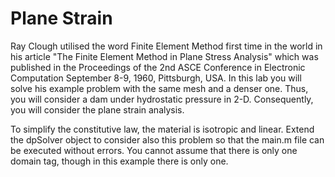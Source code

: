 Plane Strain
==

Ray Clough utilised the word Finite Element Method first time in the world in his article "The Finite Element Method in Plane Stress Analysis" which was published in the Proceedings of the 2nd ASCE Conference in Electronic Computation September 8-9, 1960, Pittsburgh, USA. In this lab you will solve his example problem with the same mesh and a denser one. Thus, you will consider a dam under hydrostatic pressure in 2-D. Consequently, you will consider the plane strain analysis.

To simplify the constitutive law, the material is isotropic and linear. Extend the dpSolver object to consider also this problem so that the main.m file can be executed without errors. You cannot assume that there is only one domain tag, though in this example there is only one.
